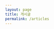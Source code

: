 ```yaml
---
layout: page
title: 게시글
permalink: /articles
---
```


<style>
.article {
  margin:25px 25px 50px;
}
.article h2 {
  margin-bottom:10px;
}
.article hr {
  margin:15px 0;
}
.article iframe {
  max-width:100%;
  border:none;
}
</style>

<div class="article">
  <div id="content"></div>
</div>

<script>
var articleId = location.href.split('id=')[1];
var db = firebase.firestore();
db.collection('fl_content')
  .doc(articleId)
  .get()
  .then(function (doc) {
    var id = doc.id;
    var data = doc.data();
    var title = data.title;
    var created = data.created;
    var content = data.content;
    //
    var markupStrings = [
      '<h2>' + title + '</h2>',
      '<time datetime="' + created + '">' + created + '</time>',
      '<hr>',
      '<div>' + content + '</div>'
    ];
    $('#content').append(markupStrings.join(''));
  });
</script>